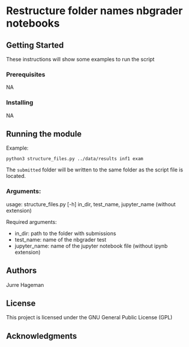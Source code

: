 # Restructure folder names nbgrader notebooks


## Getting Started

These instructions will show some examples to run the script

### Prerequisites

NA


### Installing

NA

## Running the module


Example:
```
python3 structure_files.py ../data/results inf1 exam
```

The `submitted` folder will be written to the same folder as the script file is located.

### Arguments:
usage: structure_files.py [-h] in_dir, test_name, jupyter_name (without extension)

Required arguments:
- in_dir: path to the folder with submissions
- test_name: name of the nbgrader test
- jupyter_name: name of the jupyter notebook file (without ipynb extension)


## Authors

Jurre Hageman

## License

This project is licensed under the GNU General Public License (GPL)

## Acknowledgments


